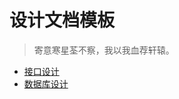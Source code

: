 # 设计文档模板

> 寄意寒星荃不察，我以我血荐轩辕。

- [接口设计](/doc-template/interface/interface-docs)
- [数据库设计](/doc-template/db/db-docs)